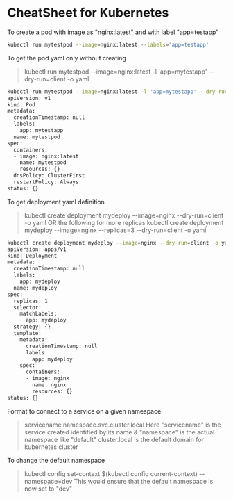 # CheatSheet for Kubernetes

To create a pod with image as "nginx:latest" and with label "app=testapp"
```bash
kubectl run mytestpod --image=nginx:latest --labels='app=testapp'
```

To get the pod yaml only without creating
> kubectl run mytestpod --image=nginx:latest -l 'app=mytestapp' --dry-run=client -o yaml

```bash
kubectl run mytestpod --image=nginx:latest -l 'app=mytestapp' --dry-run=client -o yaml
apiVersion: v1
kind: Pod
metadata:
  creationTimestamp: null
  labels:
    app: mytestapp
  name: mytestpod
spec:
  containers:
  - image: nginx:latest
    name: mytestpod
    resources: {}
  dnsPolicy: ClusterFirst
  restartPolicy: Always
status: {}
```

To get deployment yaml definition 
> kubectl create deployment mydeploy --image=nginx --dry-run=client -o yaml
> OR the following for more replicas
> kubectl create deployment mydeploy --image=nginx --replicas=3 --dry-run=client -o yaml 

```bash
kubectl create deployment mydeploy --image=nginx --dry-run=client -o yaml
apiVersion: apps/v1
kind: Deployment
metadata:
  creationTimestamp: null
  labels:
    app: mydeploy
  name: mydeploy
spec:
  replicas: 1
  selector:
    matchLabels:
      app: mydeploy
  strategy: {}
  template:
    metadata:
      creationTimestamp: null
      labels:
        app: mydeploy
    spec:
      containers:
      - image: nginx
        name: nginx
        resources: {}
status: {}
```

Format to connect to a service on a given namespace
> servicename.namespace.svc.cluster.local
> Here "servicename" is the service created identified by its name & "namespace" is the actual namespace like "default"
> cluster.local is the default domain for kubernetes cluster


To change the default namespace
> kubectl config set-context $(kubectl config current-context) --namespace=dev
> This would ensure that the default namespace is now set to "dev"



